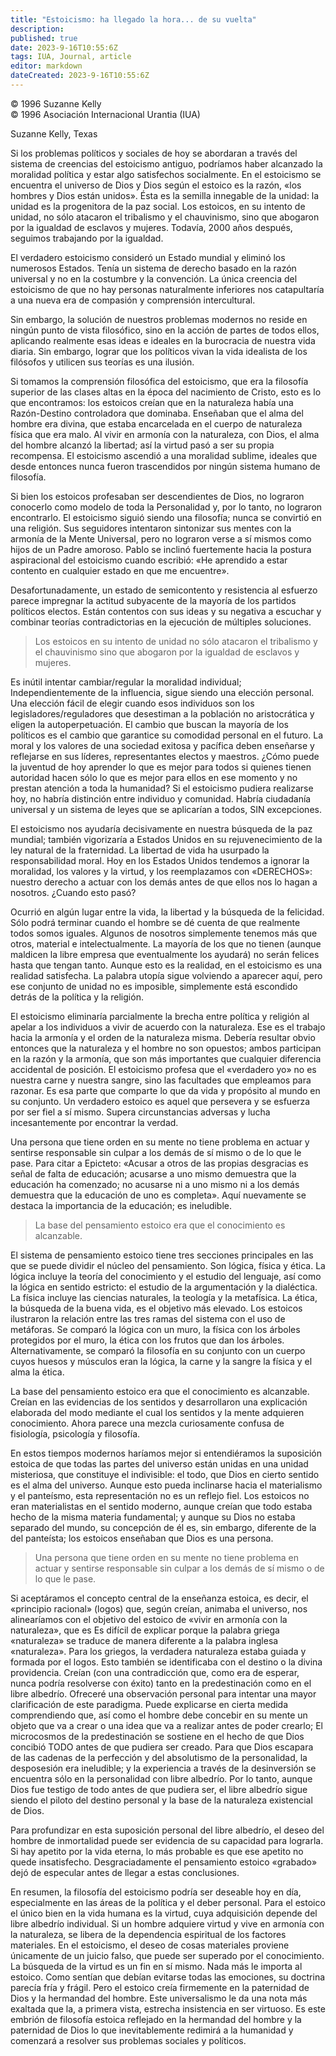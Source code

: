 ```yaml
---
title: "Estoicismo: ha llegado la hora... de su vuelta"
description: 
published: true
date: 2023-9-16T10:55:6Z
tags: IUA, Journal, article
editor: markdown
dateCreated: 2023-9-16T10:55:6Z
---
```


<p class="v-card tema v-sheet--gris claro aclarar-3 px-2">© 1996 Suzanne Kelly<br>© 1996 Asociación Internacional Urantia (IUA)</p>

Suzanne Kelly, Texas

Si los problemas políticos y sociales de hoy se abordaran a través del sistema de creencias del estoicismo antiguo, podríamos haber alcanzado la moralidad política y estar algo satisfechos socialmente. En el estoicismo se encuentra el universo de Dios y Dios según el estoico es la razón, «los hombres y Dios están unidos». Ésta es la semilla innegable de la unidad: la unidad es la progenitora de la paz social. Los estoicos, en su intento de unidad, no sólo atacaron el tribalismo y el chauvinismo, sino que abogaron por la igualdad de esclavos y mujeres. Todavía, 2000 años después, seguimos trabajando por la igualdad.

El verdadero estoicismo consideró un Estado mundial y eliminó los numerosos Estados. Tenía un sistema de derecho basado en la razón universal y no en la costumbre y la convención. La única creencia del estoicismo de que no hay personas naturalmente inferiores nos catapultaría a una nueva era de compasión y comprensión intercultural.

Sin embargo, la solución de nuestros problemas modernos no reside en ningún punto de vista filosófico, sino en la acción de partes de todos ellos, aplicando realmente esas ideas e ideales en la burocracia de nuestra vida diaria. Sin embargo, lograr que los políticos vivan la vida idealista de los filósofos y utilicen sus teorías es una ilusión.

Si tomamos la comprensión filosófica del estoicismo, que era la filosofía superior de las clases altas en la época del nacimiento de Cristo, esto es lo que encontramos: los estoicos creían que en la naturaleza había una Razón-Destino controladora que dominaba. Enseñaban que el alma del hombre era divina, que estaba encarcelada en el cuerpo de naturaleza física que era malo. Al vivir en armonía con la naturaleza, con Dios, el alma del hombre alcanzó la libertad; así la virtud pasó a ser su propia recompensa. El estoicismo ascendió a una moralidad sublime, ideales que desde entonces nunca fueron trascendidos por ningún sistema humano de filosofía.

Si bien los estoicos profesaban ser descendientes de Dios, no lograron conocerlo como modelo de toda la Personalidad y, por lo tanto, no lograron encontrarlo. El estoicismo siguió siendo una filosofía; nunca se convirtió en una religión. Sus seguidores intentaron sintonizar sus mentes con la armonía de la Mente Universal, pero no lograron verse a sí mismos como hijos de un Padre amoroso. Pablo se inclinó fuertemente hacia la postura aspiracional del estoicismo cuando escribió: «He aprendido a estar contento en cualquier estado en que me encuentre».

Desafortunadamente, un estado de semicontento y resistencia al esfuerzo parece impregnar la actitud subyacente de la mayoría de los partidos políticos electos. Están contentos con sus ideas y su negativa a escuchar y combinar teorías contradictorias en la ejecución de múltiples soluciones.

> Los estoicos en su intento de unidad no sólo atacaron el tribalismo y el chauvinismo sino que abogaron por la igualdad de esclavos y mujeres.

Es inútil intentar cambiar/regular la moralidad individual; Independientemente de la influencia, sigue siendo una elección personal. Una elección fácil de elegir cuando esos individuos son los legisladores/reguladores que desestiman a la población no aristocrática y eligen la autoperpetuación. El cambio que buscan la mayoría de los políticos es el cambio que garantice su comodidad personal en el futuro. La moral y los valores de una sociedad exitosa y pacífica deben enseñarse y reflejarse en sus líderes, representantes electos y maestros. ¿Cómo puede la juventud de hoy aprender lo que es mejor para todos si quienes tienen autoridad hacen sólo lo que es mejor para ellos en ese momento y no prestan atención a toda la humanidad? Si el estoicismo pudiera realizarse hoy, no habría distinción entre individuo y comunidad. Habría ciudadanía universal y un sistema de leyes que se aplicarían a todos, SIN excepciones.

El estoicismo nos ayudaría decisivamente en nuestra búsqueda de la paz mundial; también vigorizaría a Estados Unidos en su rejuvenecimiento de la ley natural de la fraternidad. La libertad de vida ha usurpado la responsabilidad moral. Hoy en los Estados Unidos tendemos a ignorar la moralidad, los valores y la virtud, y los reemplazamos con «DERECHOS»: nuestro derecho a actuar con los demás antes de que ellos nos lo hagan a nosotros. ¿Cuando esto pasó?

Ocurrió en algún lugar entre la vida, la libertad y la búsqueda de la felicidad. Sólo podrá terminar cuando el hombre se dé cuenta de que realmente todos somos iguales. Algunos de nosotros simplemente tenemos más que otros, material e intelectualmente. La mayoría de los que no tienen (aunque maldicen la libre empresa que eventualmente los ayudará) no serán felices hasta que tengan tanto. Aunque esto es la realidad, en el estoicismo es una realidad satisfecha. La palabra utopía sigue volviendo a aparecer aquí, pero ese conjunto de unidad no es imposible, simplemente está escondido detrás de la política y la religión.

El estoicismo eliminaría parcialmente la brecha entre política y religión al apelar a los individuos a vivir de acuerdo con la naturaleza. Ese es el trabajo hacia la armonía y el orden de la naturaleza misma. Debería resultar obvio entonces que la naturaleza y el hombre no son opuestos; ambos participan en la razón y la armonía, que son más importantes que cualquier diferencia accidental de posición. El estoicismo profesa que el «verdadero yo» no es nuestra carne y nuestra sangre, sino las facultades que empleamos para razonar. Es esa parte que comparte lo que da vida y propósito al mundo en su conjunto. Un verdadero estoico es aquel que persevera y se esfuerza por ser fiel a sí mismo. Supera circunstancias adversas y lucha incesantemente por encontrar la verdad.

Una persona que tiene orden en su mente no tiene problema en actuar y sentirse responsable sin culpar a los demás de sí mismo o de lo que le pase. Para citar a Epicteto: «Acusar a otros de las propias desgracias es señal de falta de educación; acusarse a uno mismo demuestra que la educación ha comenzado; no acusarse ni a uno mismo ni a los demás demuestra que la educación de uno es completa». Aquí nuevamente se destaca la importancia de la educación; es ineludible.

> La base del pensamiento estoico era que el conocimiento es alcanzable.

El sistema de pensamiento estoico tiene tres secciones principales en las que se puede dividir el núcleo del pensamiento. Son lógica, física y ética. La lógica incluye la teoría del conocimiento y el estudio del lenguaje, así como la lógica en sentido estricto: el estudio de la argumentación y la dialéctica. La física incluye las ciencias naturales, la teología y la metafísica. La ética, la búsqueda de la buena vida, es el objetivo más elevado. Los estoicos ilustraron la relación entre las tres ramas del sistema con el uso de metáforas. Se comparó la lógica con un muro, la física con los árboles protegidos por el muro, la ética con los frutos que dan los árboles. Alternativamente, se comparó la filosofía en su conjunto con un cuerpo cuyos huesos y músculos eran la lógica, la carne y la sangre la física y el alma la ética.

La base del pensamiento estoico era que el conocimiento es alcanzable. Creían en las evidencias de los sentidos y desarrollaron una explicación elaborada del modo mediante el cual los sentidos y la mente adquieren conocimiento. Ahora parece una mezcla curiosamente confusa de fisiología, psicología y filosofía.

En estos tiempos modernos haríamos mejor si entendiéramos la suposición estoica de que todas las partes del universo están unidas en una unidad misteriosa, que constituye el indivisible: el todo, que Dios en cierto sentido es el alma del universo. Aunque esto pueda inclinarse hacia el materialismo y el panteísmo, esta representación no es un reflejo fiel. Los estoicos no eran materialistas en el sentido moderno, aunque creían que todo estaba hecho de la misma materia fundamental; y aunque su Dios no estaba separado del mundo, su concepción de él es, sin embargo, diferente de la del panteísta; los estoicos enseñaban que Dios es una persona.

> Una persona que tiene orden en su mente no tiene problema en actuar y sentirse responsable sin culpar a los demás de sí mismo o de lo que le pase.

Si aceptáramos el concepto central de la enseñanza estoica, es decir, el «principio racional» (logos) que, según creían, animaba el universo, nos alinearíamos con el objetivo del estoico de «vivir en armonía con la naturaleza», que es Es difícil de explicar porque la palabra griega «naturaleza» se traduce de manera diferente a la palabra inglesa «naturaleza». Para los griegos, la verdadera naturaleza estaba guiada y formada por el logos. Esto también se identificaba con el destino o la divina providencia. Creían (con una contradicción que, como era de esperar, nunca podría resolverse con éxito) tanto en la predestinación como en el libre albedrío. Ofreceré una observación personal para intentar una mayor clarificación de este paradigma. Puede explicarse en cierta medida comprendiendo que, así como el hombre debe concebir en su mente un objeto que va a crear o una idea que va a realizar antes de poder crearlo; El microcosmos de la predestinación se sostiene en el hecho de que Dios concibió TODO antes de que pudiera ser creado. Para que Dios escapara de las cadenas de la perfección y del absolutismo de la personalidad, la desposesión era ineludible; y la experiencia a través de la desinversión se encuentra sólo en la personalidad con libre albedrío. Por lo tanto, aunque Dios fue testigo de todo antes de que pudiera ser, el libre albedrío sigue siendo el piloto del destino personal y la base de la naturaleza existencial de Dios.

Para profundizar en esta suposición personal del libre albedrío, el deseo del hombre de inmortalidad puede ser evidencia de su capacidad para lograrla. Si hay apetito por la vida eterna, lo más probable es que ese apetito no quede insatisfecho. Desgraciadamente el pensamiento estoico «grabado» dejó de especular antes de llegar a estas conclusiones.

En resumen, la filosofía del estoicismo podría ser deseable hoy en día, especialmente en las áreas de la política y el deber personal. Para el estoico el único bien en la vida humana es la virtud, cuya adquisición depende del libre albedrío individual. Si un hombre adquiere virtud y vive en armonía con la naturaleza, se libera de la dependencia espiritual de los factores materiales. En el estoicismo, el deseo de cosas materiales proviene únicamente de un juicio falso, que puede ser superado por el conocimiento. La búsqueda de la virtud es un fin en sí mismo. Nada más le importa al estoico. Como sentían que debían evitarse todas las emociones, su doctrina parecía fría y frágil. Pero el estoico creía firmemente en la paternidad de Dios y la hermandad del hombre. Este universalismo le da una nota más exaltada que la, a primera vista, estrecha insistencia en ser virtuoso. Es este embrión de filosofía estoica reflejado en la hermandad del hombre y la paternidad de Dios lo que inevitablemente redimirá a la humanidad y comenzará a resolver sus problemas sociales y políticos.